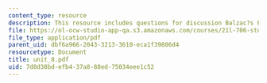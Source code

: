 ```yaml
---
content_type: resource
description: This resource includes questions for discussion Balzac?s P?re Goriot.
file: https://ol-ocw-studio-app-qa.s3.amazonaws.com/courses/21l-706-studies-in-film-fall-2005/7d8d38bdefb437a888ed75034eee1c52_unit_8.pdf
file_type: application/pdf
parent_uid: dbf6a966-2043-3213-3610-eca1f39806d4
resourcetype: Document
title: unit_8.pdf
uid: 7d8d38bd-efb4-37a8-88ed-75034eee1c52
---
```

